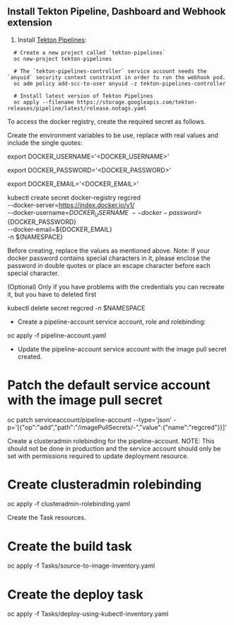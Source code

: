 ## Install Tekton Pipeline, Dashboard and Webhook extension

1. Install [Tekton Pipelines](https://github.com/tektoncd/pipeline/blob/master/docs/install.md):
```
  # Create a new project called `tekton-pipelines`
  oc new-project tekton-pipelines

  # The `tekton-pipelines-controller` service account needs the `anyuid` security context constraint in order to run the webhook pod.  
  oc adm policy add-scc-to-user anyuid -z tekton-pipelines-controller

  # Install latest version of Tekton Pipelines
  oc apply --filename https://storage.googleapis.com/tekton-releases/pipeline/latest/release.notags.yaml
```

To access the docker registry, create the required secret as follows.

Create the environment variables to be use, replace with real values and include the single quotes:

export DOCKER_USERNAME='<DOCKER_USERNAME>'

export DOCKER_PASSWORD='<DOCKER_PASSWORD>'

export DOCKER_EMAIL='<DOCKER_EMAIL>'

kubectl create secret docker-registry regcred \
  --docker-server=https://index.docker.io/v1/ \
  --docker-username=${DOCKER_USERNAME} \
  --docker-password=${DOCKER_PASSWORD} \
  --docker-email=${DOCKER_EMAIL} \
  -n ${NAMESPACE}

Before creating, replace the values as mentioned above. Note: If your docker password contains special characters in it, please enclose the password in double quotes or place an escape character before each special character.

(Optional) Only if you have problems with the credentials you can recreate it, but you have to deleted first

kubectl delete secret regcred -n $NAMESPACE

- Create a pipeline-account service account, role and rolebinding:

oc apply -f pipeline-account.yaml

- Update the pipeline-account service account with the image pull secret created.

# Patch the default service account with the image pull secret
oc patch serviceaccount/pipeline-account --type='json' -p='[{"op":"add","path":"/imagePullSecrets/-","value":{"name":"regcred"}}]'

Create a clusteradmin rolebinding for the pipeline-account. NOTE: This should not be done in production and the service account should only be set with permissions required to update deployment resource.

# Create clusteradmin rolebinding
oc apply -f clusteradmin-rolebinding.yaml

Create the Task resources.
# Create the build task
oc apply -f Tasks/source-to-image-inventory.yaml
# Create the deploy task
oc apply -f Tasks/deploy-using-kubectl-inventory.yaml
